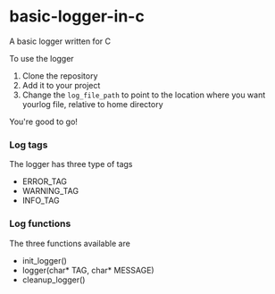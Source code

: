 # basic-logger-in-c
A basic logger written for C

To use the logger
1. Clone the repository
2. Add it to your project
3. Change the `log_file_path` to point to the location where you want yourlog file, relative to home directory

You're good to go!

<h3>Log tags</h3>

The logger has three type of tags
<ul>
<li>ERROR_TAG</li>
<li>WARNING_TAG</li>
<li>INFO_TAG</li>
</ul>

<h3>Log functions</h3>

The three functions available are
<ul>
<li>init_logger()</li>
<li>logger(char* TAG, char* MESSAGE)</li>
<li>cleanup_logger()</li>
</ul>
